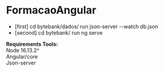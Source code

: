 # FormacaoAngular

- [first] cd bytebank/dados/ run json-server --watch db.json
- [second] cd bytebank/ run ng serve

**Requirements Tools:**  
Node 16.13.2^  
Angular/core  
Json-server  
